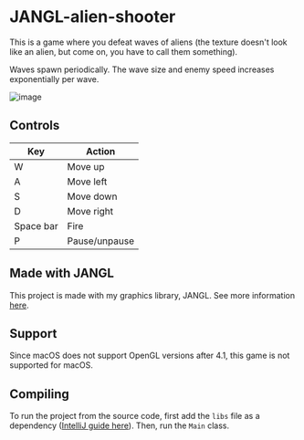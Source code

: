 # JANGL-alien-shooter

This is a game where you defeat waves of aliens (the texture doesn't look like an alien, but come on, you have to call them something).

Waves spawn periodically. The wave size and enemy speed increases exponentially per wave.

![image](https://github.com/AlexanderJCS/JANGL-alien-shooter/assets/98898166/40504161-c7cf-49af-860a-72d5b23ed926)

## Controls

| Key       | Action        |
|-----------|---------------|
| W         | Move up       |
| A         | Move left     |
| S         | Move down     |
| D         | Move right    |
| Space bar | Fire          |
| P         | Pause/unpause |


## Made with JANGL

This project is made with my graphics library, JANGL. See more information [here](https://github.com/AlexanderJCS/JANGL).

## Support

Since macOS does not support OpenGL versions after 4.1, this game is not supported for macOS.

## Compiling

To run the project from the source code, first add the `libs` file as a dependency ([IntelliJ guide here](https://www.jetbrains.com/help/idea/library.html)). Then, run the `Main` class.
